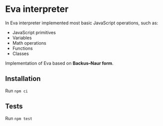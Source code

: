 # Eva interpreter

In Eva interpreter implemented most basic JavaScript operations, such as:
- JavaScript primitives
- Variables
- Math operations
- Functions
- Classes

Implementation of Eva based on **Backus–Naur form**.

## Installation
Run ```npm ci```

## Tests
Run ```npm test```